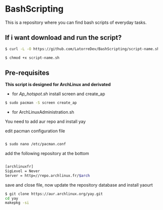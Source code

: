 # BashScripting

This is a repository where you can find bash scripts of everyday tasks.

## If i want download and run the script?

```bash
$ curl -L -O https://github.com/LatorreDev/BashScripting/script-name.sh

$ chmod +x script-name.sh

```
## Pre-requisites

**This script is designed for ArchLinux and derivated**

* for *Ap_hotspot.sh* 
install screen and create_ap  

```bash
$ sudo pacman -S screen create_ap  

```

* for ArchLinuxAdministration.sh

You need to add aur repo and install yay

edit pacman configuration file

```bash

$ sudo nano /etc/pacman.conf 

```

add the following repository at the bottom

```bash

[archlinuxfr]
SigLevel = Never
Server = http=//repo.archlinux.fr/$arch

```

save and close file, now update the repository database and install yaourt

```bash
$ git clone https://aur.archlinux.org/yay.git
cd yay
makepkg -si

```

